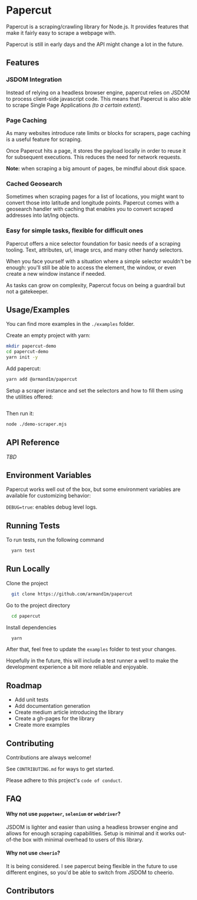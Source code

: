 # Papercut

Papercut is a scraping/crawling library for Node.js. It provides features that make it fairly easy to scrape a webpage with.

Papercut is still in early days and the API might change a lot in the future. 

## Features

### JSDOM Integration

Instead of relying on a headless browser engine, papercut relies on JSDOM to process client-side javascript code. This means that Papercut is also able to scrape Single Page Applications _(to a certain extent)_.

### Page Caching

As many websites introduce rate limits or blocks for scrapers, page caching is a useful feature for scraping.

Once Papercut hits a page, it stores the payload locally in order to reuse it for subsequent executions. This reduces the need for network requests.

**Note:** when scraping a big amount of pages, be mindful about disk space.

### Cached Geosearch

Sometimes when scraping pages for a list of locations, you might want to convert those into latitude and longitude points. Papercut comes with a geosearch handler with caching that enables you to convert scraped addresses into lat/lng objects.

### Easy for simple tasks, flexible for difficult ones

Papercut offers a nice selector foundation for basic needs of a scraping tooling. Text, attributes, url, image srcs, and many other handy selectors.

When you face yourself with a situation where a simple selector wouldn't be enough: you'll still be able to access the element, the window, or even create a new window instance if needed.

As tasks can grow on complexity, Papercut focus on being a guardrail but not a gatekeeper.

## Usage/Examples

You can find more examples in the `./examples` folder.

Create an empty project with yarn:

```sh
mkdir papercut-demo
cd papercut-demo
yarn init -y
```

Add papercut:

```sh
yarn add @armand1m/papercut
```

Setup a scraper instance and set the selectors and how to fill them using the utilities offered:

```js file=./example/hacker-news/scraper.js
```

Then run it:

```sh
node ./demo-scraper.mjs
```
  
## API Reference

_TBD_
  
## Environment Variables

Papercut works well out of the box, but some environment variables are available for customizing behavior:

`DEBUG=true`: enables debug level logs.

## Running Tests

To run tests, run the following command

```bash
  yarn test
```

## Run Locally

Clone the project

```bash
  git clone https://github.com/armand1m/papercut
```

Go to the project directory

```bash
  cd papercut
```

Install dependencies

```bash
  yarn
```

After that, feel free to update the `examples` folder to test your changes.

Hopefully in the future, this will include a test runner a well to make the development experience a bit more reliable and enjoyable.

## Roadmap

- Add unit tests
- Add documentation generation
- Create medium article introducing the library
- Create a gh-pages for the library
- Create more examples

## Contributing

Contributions are always welcome!

See `CONTRIBUTING.md` for ways to get started.

Please adhere to this project's `code of conduct`.

## FAQ

#### Why not use `puppeteer`, `selenium` or `webdriver`?

JSDOM is lighter and easier than using a headless browser engine and allows for enough scraping capabilities. Setup is minimal and it works out-of-the box with minimal overhead to users of this library. 

#### Why not use `cheerio`?

It is being considered. I see papercut being flexible in the future to use different engines, so you'd be able to switch from JSDOM to cheerio.

## Contributors 

